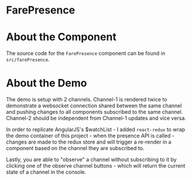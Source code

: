 # FarePresence

# About the Component
The source code for the `FarePresence` component can be found in `src/farePresence`.

# About the Demo
The demo is setup with 2 channels. Channel-1 is rendered twice to demonstrate a websocket connection shared between the same channel and pushing changes to all components subscribed to the same channel. Channel-2 should be independent from Channel-1 updates and vice versa.  

In order to replicate AngularJS's $watchList - I added `react-redux` to wrap the demo container of this project - when the presence API is called - changes are made to the redux store and will trigger a re-render in a component based on the channel they are subscribed to.

Lastly, you are able to "observe" a channel without subscribing to it by clicking one of the observe channel buttons - which will return the current state of a channel in the console.